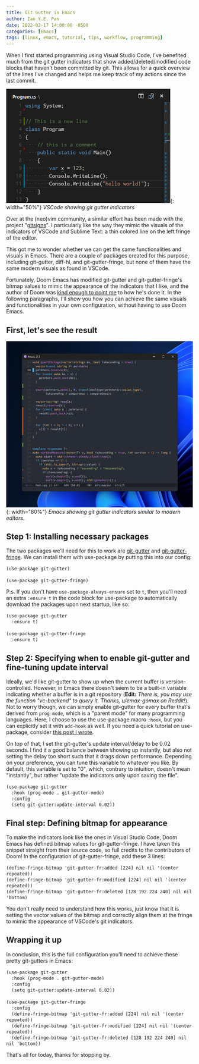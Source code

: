 ```yaml
---
title: Git Gutter in Emacs
author: Ian Y.E. Pan
date: 2022-02-17 14:00:00 -0500
categories: [Emacs]
tags: [linux, emacs, tutorial, tips, workflow, programming]
---
```


When I first started programming using Visual Studio Code, I've
benefited much from the git gutter indicators that show
added/deleted/modified code blocks that haven't been committed by
git. This allows for a quick overview of the lines I've changed and
helps me keep track of my actions since the last commit.


![VSCode Git Gutter](/images/vscode-gutter.png){: width="50%"}
_VSCode showing git gutter indicators_

Over at the (neo)vim community, a similar effort has been made with the project
"[gitsigns](https://github.com/lewis6991/gitsigns.nvim)". I
particularly like the way they mimic the visuals of the indicators of
VSCode and Sublime Text: a thin colored line on the left fringe of the editor.

This got me to wonder whether we can get the same functionalities and
visuals in Emacs. There are a couple of packages created for this
purpose, including git-gutter, diff-hl, and git-gutter-fringe, but
none of them have the same modern visuals as found in VSCode.

Fortunately, Doom Emacs has modified git-gutter and
git-gutter-fringe's bitmap values to mimic the appearance of the
indicators that I like, and the author of Doom was [kind enough to
point me](https://github.com/hlissner/doom-emacs/issues/2246) to how
he's done it. In the following paragraphs, I'll show you how you can
achieve the same visuals and functionalities in your own
configuration, without having to use Doom Emacs.

## First, let's see the result

![VSCode Git Gutter](/images/emacs-gutter.png){: width="80%"}
_Emacs showing git gutter indicators similar to modern editors._

## Step 1: Installing necessary packages

The two packages we'll need for this to work are
[git-gutter](https://github.com/emacsorphanage/git-gutter) and
[git-gutter-fringe](https://github.com/emacsorphanage/git-gutter-fringe). We
can install them with use-package by putting this into our config:

```emacs-lisp
(use-package git-gutter)

(use-package git-gutter-fringe)
```

P.s. If you don't have `use-package-always-ensure` set to `t`, then
you'll need an extra `:ensure t` in the code block for use-package to
automatically download the packages upon next startup, like so:

```emacs-lisp
(use-package git-gutter
  :ensure t)

(use-package git-gutter-fringe
  :ensure t)
```
## Step 2: Specifying when to enable git-gutter and fine-tuning update interval

Ideally, we'd like git-gutter to show up when the current buffer is
version-controlled. However, in Emacs there doesn't seem to be a
built-in variable indicating whether a buffer is in a git repository
(**Edit:** *There is, you may use the function "vc-backend" to query
it. Thanks, u/emax-gomax on Reddit!*). Not to worry though, we can
simply enable git-gutter for every buffer that's derived from
`prog-mode`, which is a "parent mode" for many programming
languages. Here, I choose to use the use-package macro `:hook`, but
you can explicitly set it with `add-hook` as well. If you need a quick
tutorial on use-package, consider [this post I
wrote](../setting-up-use-package).

On top of that, I set the git-gutter's update interval/delay to be
0.02 seconds. I find it a good balance between showing up instantly,
but also not setting the delay too short such that it drags down
performance. Depending on your preference, you can tune this variable
to whatever you like. By default, this variable is set to "0", which,
contrary to intuition, doesn't mean "instantly", but rather "update
the indicators only upon saving the file".

```emacs-lisp
(use-package git-gutter
  :hook (prog-mode . git-gutter-mode)
  :config
  (setq git-gutter:update-interval 0.02))
```

## Final step: Defining bitmap for appearance

To make the indicators look like the ones in Visual Studio Code, Doom
Emacs has defined bitmap values for git-gutter-fringe. I have taken
this snippet straight from their source code, so full credits to the
contributors of Doom! In the configuration of git-gutter-fringe, add
these 3 lines:

```emacs-lisp
(define-fringe-bitmap 'git-gutter-fr:added [224] nil nil '(center repeated))
(define-fringe-bitmap 'git-gutter-fr:modified [224] nil nil '(center repeated))
(define-fringe-bitmap 'git-gutter-fr:deleted [128 192 224 240] nil nil 'bottom)
```

You don't really need to understand how this works, just know that it
is setting the vector values of the bitmap and correctly align them at
the fringe to mimic the appearance of VSCode's git indicators.

## Wrapping it up

In conclusion, this is the full configuration you'll need to achieve
these pretty git-gutters in Emacs:

```emacs-lisp
(use-package git-gutter
  :hook (prog-mode . git-gutter-mode)
  :config
  (setq git-gutter:update-interval 0.02))

(use-package git-gutter-fringe
  :config
  (define-fringe-bitmap 'git-gutter-fr:added [224] nil nil '(center repeated))
  (define-fringe-bitmap 'git-gutter-fr:modified [224] nil nil '(center repeated))
  (define-fringe-bitmap 'git-gutter-fr:deleted [128 192 224 240] nil nil 'bottom))
```

That's all for today, thanks for stopping by.
